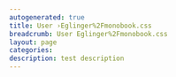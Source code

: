 ```yaml
---
autogenerated: true
title: User ›Eglinger%2Fmonobook.css
breadcrumb: User Eglinger%2Fmonobook.css
layout: page
categories: 
description: test description
---
```



